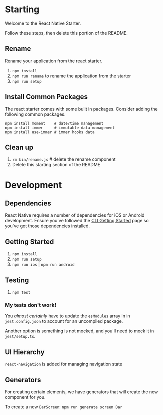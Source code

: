 # Starting

Welcome to the React Native Starter.

Follow these steps, then delete this portion of the README.

## Rename

Rename your application from the react starter.

1. `npm install`
2. `npm run rename` to rename the application from the starter
3. `npm run setup`

## Install Common Packages

The react starter comes with some built in packages. Consider adding the following common packages.

```
npm install moment    # date/time management
npm install immer     # immutable data management
npm install use-immer # immer hooks data
```

## Clean up

1. `rm bin/rename.js` # delete the rename component
2. Delete this starting section of the README

# Development

## Dependencies

React Native requires a number of dependencies for iOS or Android development. Ensure you've followed the [CLI Getting Started](https://facebook.github.io/react-native/docs/getting-started.html) page so you've got those dependencies installed.

## Getting Started

1. `npm install`
2. `npm run setup`
3. `npm run ios` | `npm run android`

## Testing

1. `npm test`

### My tests don't work!

You _almost certainly_ have to update the `esModules` array in in `jest.config.json` to account for an uncompiled package.

Another option is something is not mocked, and you'll need to mock it in `jest/setup.ts`.

## UI Hierarchy

`react-navigation` is added for managing navigation state

## Generators

For creating certain elements, we have generators that will create the new component for you.

To create a new `BarScreen`:
`npm run generate screen Bar`
